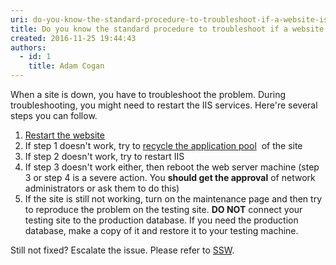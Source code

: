```yaml
---
uri: do-you-know-the-standard-procedure-to-troubleshoot-if-a-website-is-down
title: Do you know the standard procedure to troubleshoot if a website is down?
created: 2016-11-25 19:44:43
authors:
  - id: 1
    title: Adam Cogan
---
```





<span class='intro'> <p>​When a site is down, you have to troubleshoot the problem. During troubleshooting, you might need to restart the IIS services. Here're several steps you can follow.​</p> </span>

<ol><li> 
      <a href="https&#58;//www.microsoft.com/technet/prodtechnol/WindowsServer2003/Library/IIS/f38a73eb-9e33-4f71-bcca-a913a125a50e.mspx?mfr=true" target="_blank">Restart the website</a><br></li><li>If step 1 doesn't work, try to&#160;<a href="https&#58;//www.microsoft.com/technet/prodtechnol/WindowsServer2003/Library/IIS/f11b8294-cc42-4e9c-8482-6257bf3b80f2.mspx?mfr=true" target="_blank">recycle the application pool</a>&#160; of the site <br></li><li>If step 2 doesn't work, try to restart IIS<br></li><li>If step 3 doesn't work either, then reboot the web server machine (step 3 or step 4 is a severe action. You&#160;<strong>should get the approval</strong>&#160;of network administrators or ask them to do this) <br></li><li>If the site is still not working, turn on the maintenance page and then try to reproduce the problem on the testing site.&#160;<strong>DO NOT</strong>&#160;connect your testing site to the production database. If you need the production database, make a copy of it and restore it to your testing machine.</li></ol><p>Still not fixed? Escalate the issue. Please refer to&#160;<a href="https&#58;//www.ssw.com.au/" target="_blank">SSW</a>. <br></p>
<a href="https&#58;//www.ssw.com.au/ssw/standardsinternal/inductiontraining/InductionDay3.aspx#Website"> </a>


